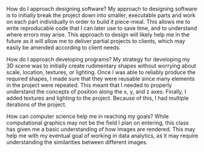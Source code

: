 How do I approach designing software?
My approach to designing software is to initially break the project down into smaller, executable parts and work on each part individually in order to build it piece-meal. This allows me to write reproducable code that I can later use to save time, and to understand where errors may arise. This approach to design will likely help me in the future as it will allow me to deliver partial projects to clients, which may easily be amended according to client needs.

How do I approach developing programs?
My strategy for developing my 3D scene was to initially create rudimentary shapes without worrying about scale, location, textures, or lighting. Once I was able to reliably produce the required shapes, I made sure that they were reusable since many elements in the project were repeated. This meant that I needed to properly understand the concepts of position along the x, y, and z axes. Finally, I added textures and lighting to the project. Because of this, I had multiple iterations of the project.

How can computer science help me in reaching my goals?
While computational graphics may not be the field I plan on entering, this class has given me a basic understanding of how images are rendered. This may help me with my eventual goal of working in data analytics, as it may require understanding the similarities between different images.
